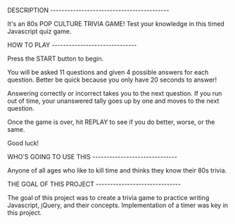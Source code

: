 DESCRIPTION ------------------------------------------

It's an 80s POP CULTURE TRIVIA GAME!
Test your knowledge in this timed Javascript quiz game.


HOW TO PLAY ------------------------------

Press the START button to begin.

You will be asked 11 questions and given 4 possible answers for each question. Better be quick because you only have 20 seconds to answer!

Answering correctly or incorrect takes you to the next question. If you run out of time, your unanswered tally goes up by one and moves to the next question.

Once the game is over, hit REPLAY to see if you do better, worse, or the same.

Good luck!


WHO'S GOING TO USE THIS ------------------------------

Anyone of all ages who like to kill time and thinks they know their 80s trivia.


THE GOAL OF THIS PROJECT ------------------------------

The goal of this project was to create a trivia game to practice writing Javascript, jQuery, and their concepts. Implementation of a timer was key in this project.


